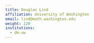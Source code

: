 ```yaml
---
title: Douglas Lind
affiliation: University of Washington
email: lind@math.washington.edu
weight: 220
institutions:
  - dm-uw
---
```


